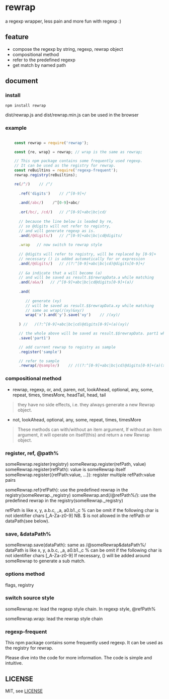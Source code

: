 # rewrap

a regexp wrapper, less pain and more fun with regexp :)

## feature

* compose the regexp by string, regexp, rewrap object
* compositional method
* refer to the predefined regexp
* get match by named path

## document
### install
`npm install rewrap`  

dist/rewrap.js and dist/rewrap.min.js can be used in the browser

### example

```js

    const rewrap = require('rewrap');

    const {re, wrap} = rewrap; // wrap is the same as rewrap;

    // This npm package contains some frequently used regexp.
    // It can be used as the registry for rewrap.
    const reBuiltins = require('regexp-frequent');
    rewrap.registry(reBuiltins);

    re(/^/)    // /^/
    
      .ref('digits')    // /^[0-9]+/
      
      .and(/abc/)    /^[0-9]+abc/
      
      .or(/bc/, /cd/)   // /^[0-9]+abc|bc|cd/
      
      // because the line below is leaded by re, 
      // so @digits will not refer to registry, 
      // and will generate regexp as is.
      .and(/@digits/)   // /^[0-9]+abc|bc|cd@digits/
            
      .wrap   // now switch to rewrap style
      
      // @digits will refer to registry, will be replaced by [0-9]+
      // necessary () is added automatically for or expression
      .and(/@digits/)   // /(?:^[0-9]+abc|bc|cd)@digits[0-9]+/
      
      // &a indicate that a will become (a) 
      // and will be saved as result.$$rewrapData.a while matching
      .and(/a&a/)   // /^[0-9]+abc|bc|cd@digits[0-9]+(a)/
       
      .and(
      
         // generate (xy)
         // will be saved as result.$$rewrapData.xy while matching
         // same as wrap(/(xy)&xy/)
         wrap('x').and('y').save('xy')    // /(xy)/
        
      ) //   /(?:^[0-9]+abc|bc|cd)@digits[0-9]+(a)(xy)/

      // the whole above will be saved as result.$$rewrapData. part1 while matching
      .save('part1')

      // add current rewrap to registry as sample
      .register('sample')

      // refer to sample
      .rewrap(/@sample/)    // /((?:^[0-9]+abc|bc|cd)@digits[0-9]+(a)(xy))((?:^[0-9]+abc|bc|cd)@digits[0-9]+(a)(xy))/

```

### compositional method

* rewrap, regexp, or, and, paren, not, lookAhead, optional, any, some, repeat, times, timesMore, headTail, head, tail
> they have no side effects, i.e. they always generate a new Rewrap object.
  

* not, lookAhead, optional, any, some, repeat, times, timesMore
> These methods can with/without an item argument, If without an item argument, it will operate on itself(this) and return a new Rewrap object.

### register, ref, @path%

someRewrap.register(registry)
someRewrap.register(refPath, value)
someRewrap.register(refPath): value is someRewrap itself
someRewrap.register({refPath:value, ...}): register multiple refPath:value pairs

someRewrap.ref(refPath): use the predefined rewrap in the registry(someRewrap._registry)
someRewrap.and(/@refPath%/): use the predefined rewrap in the registry(someRewrap._registry)

refPath is like x, y, a.b.c, _a, a0.b1._c
% can be omit if the following char is not identifier chars [_A-Za-z0-9]
NB. $ is not allowed in the refPath or dataPath(see below).

### save, &dataPath%
someRewrap.save(dataPath): same as /@someRewrap&dataPath%/
dataPath is like x, y, a.b.c, _a, a0.b1._c
% can be omit if the following char is not identifier chars [_A-Za-z0-9]
If necessary, () will be added around someRewrap to generate a sub match.

### options method
  flags, registry

### switch source style
someRewrap.re: lead the regexp style chain. In regexp style, @refPath%

someRewrap.wrap: lead the rewrap style chain

### regexp-frequent
This npm package contains some frequently used regexp. It can be used as the registry for rewrap.

Please dive into the code for more information. The code is simple and intuitive.

## LICENSE
MIT, see [LICENSE](https://github.com/taijiweb/rewrap/blob/master/LICENSE)
